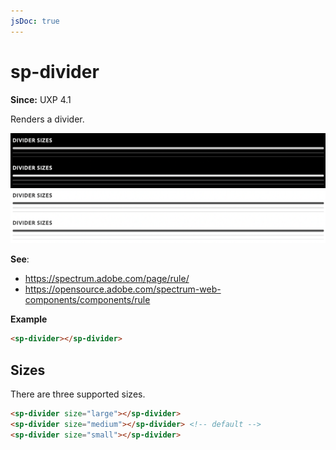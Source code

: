 ```yaml
---
jsDoc: true
---
```

# sp-divider

**Since:** UXP 4.1

Renders a divider.

![Dividers](../assets/sp-divider.png)

**See**:
- https://spectrum.adobe.com/page/rule/
- https://opensource.adobe.com/spectrum-web-components/components/rule

**Example**

```html
<sp-divider></sp-divider>
```

## Sizes

There are three supported sizes.

```html
<sp-divider size="large"></sp-divider>
<sp-divider size="medium"></sp-divider> <!-- default -->
<sp-divider size="small"></sp-divider>
```
